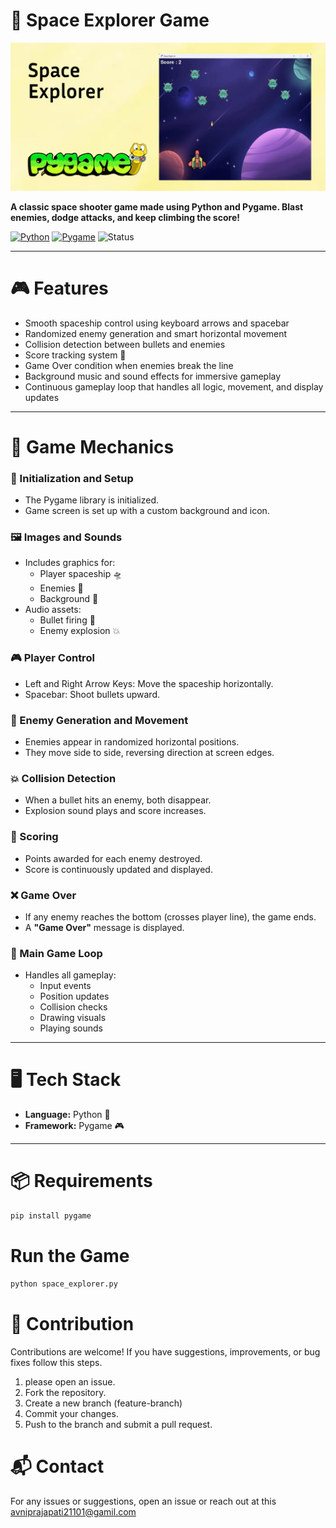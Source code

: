 # 🚀 Space Explorer Game

![Space Banner](space-explorer-banner.png)

**A classic space shooter game made using Python and Pygame. Blast enemies, dodge attacks, and keep climbing the score!**

[![Python](https://img.shields.io/badge/Python-3.x-blue?logo=python)](https://www.python.org/) [![Pygame](https://img.shields.io/badge/Pygame-Library-green?logo=pygame)](https://www.pygame.org/) ![Status](https://img.shields.io/badge/Status-Completed-brightgreen)

---

# 🎮 Features

- Smooth spaceship control using keyboard arrows and spacebar
- Randomized enemy generation and smart horizontal movement
- Collision detection between bullets and enemies
- Score tracking system 🧮
- Game Over condition when enemies break the line
- Background music and sound effects for immersive gameplay
- Continuous gameplay loop that handles all logic, movement, and display updates

---

# 🧠 Game Mechanics

### 🔧 Initialization and Setup
- The Pygame library is initialized.
- Game screen is set up with a custom background and icon.

### 🖼️ Images and Sounds
- Includes graphics for:
  - Player spaceship 🛸
  - Enemies 👾
  - Background 🌌
- Audio assets:
  - Bullet firing 🔫
  - Enemy explosion 💥

### 🎮 Player Control
- Left and Right Arrow Keys: Move the spaceship horizontally.
- Spacebar: Shoot bullets upward.

### 👾 Enemy Generation and Movement
- Enemies appear in randomized horizontal positions.
- They move side to side, reversing direction at screen edges.

### 💥 Collision Detection
- When a bullet hits an enemy, both disappear.
- Explosion sound plays and score increases.

### 🧮 Scoring
- Points awarded for each enemy destroyed.
- Score is continuously updated and displayed.

### ❌ Game Over
- If any enemy reaches the bottom (crosses player line), the game ends.
- A **"Game Over"** message is displayed.

### 🔁 Main Game Loop
- Handles all gameplay:
  - Input events
  - Position updates
  - Collision checks
  - Drawing visuals
  - Playing sounds

---

# 🖥️ Tech Stack

- **Language:** Python 🐍
- **Framework:** Pygame 🎮

---

# 📦 Requirements

```bash
pip install pygame
```
# Run the Game

```bash
python space_explorer.py
```

# 🤝 Contribution

Contributions are welcome! If you have suggestions, improvements, or bug fixes follow this steps.

1. please open an issue.
2. Fork the repository.
3. Create a new branch (feature-branch)
4. Commit your changes.
5. Push to the branch and submit a pull request.

# 📬 Contact

For any issues or suggestions, open an issue or reach out at this avniprajapati21101@gamil.com
